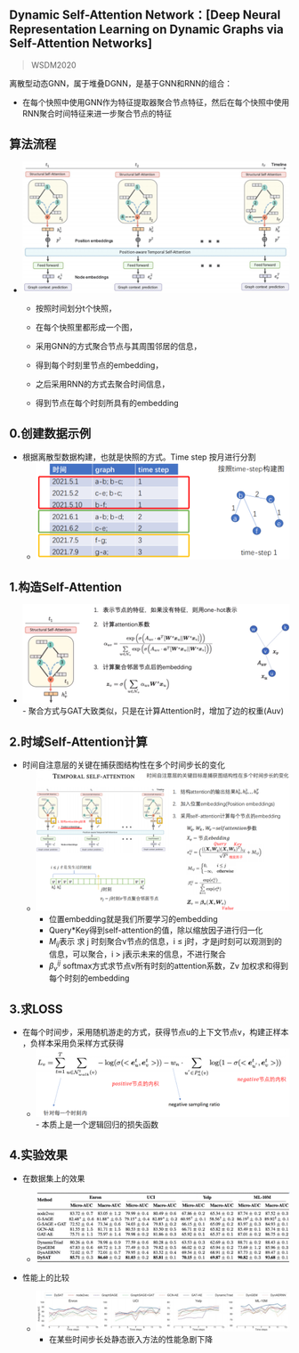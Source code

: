 ## Dynamic Self-Attention Network：[Deep Neural Representation Learning on Dynamic Graphs via Self-Attention Networks]

> WSDM2020

离散型动态GNN，属于堆叠DGNN，是基于GNN和RNN的组合：

- 在每个快照中使用GNN作为特征提取器聚合节点特征，然后在每个快照中使用RNN聚合时间特征来进一步聚合节点的特征

## 算法流程

- <img src="img/dysat1.png" alt="dysat1" style="zoom: 67%;" />

  - 按照时间划分t个快照，

  - 在每个快照里都形成一个图，

  - 采用GNN的方式聚合节点与其周围邻居的信息，

  - 得到每个时刻里节点的embedding，

  - 之后采用RNN的方式去聚合时间信息，

  - 得到节点在每个时刻所具有的embedding


## 0.创建数据示例

- 根据离散型数据构建，也就是快照的方式。Time step 按月进行分割
  - <img src="img/dysat2.png" alt="dysat2" style="zoom:60%;" />

## 1.构造Self-Attention

- <img src="img/dysat3.png" alt="dysat3" style="zoom: 80%;" />
  - 聚合方式与GAT大致类似，只是在计算Attention时，增加了边的权重(Auv)

## 2.时域Self-Attention计算

- 时间自注意层的关键在捕获图结构性在多个时间步长的变化
  - ![dysat4](img/dysat4.jpg)
    - 位置embedding就是我们所要学习的embedding
    - Query*Key得到self-attention的值，除以缩放因子进行归一化
    - $M_{ij}$表示 求 j 时刻聚合v节点的信息，i ≤ j时，才是j时刻可以观测到的信息，可以聚合，i > j表示未来的信息，不进行聚合
    - $\beta ^{ij}_v$ softmax方式求节点v所有时刻的attention系数，Zv 加权求和得到每个时刻的embedding

## 3.求LOSS

- 在每个时间步，采用随机游走的方式，获得节点u的上下文节点v，构建正样本 ，负样本采用负采样方式获得
  - <img src="img/dysat5.png" alt="dysat5" style="zoom:67%;" />
    - 本质上是一个逻辑回归的损失函数

## 4.实验效果

- 在数据集上的效果
  - <img src="img/dysat6.png" alt="dysat6" style="zoom:67%;" />

- 性能上的比较
  - ![dysat7](img/dysat7.png)
    - 在某些时间步长处静态嵌入方法的性能急剧下降